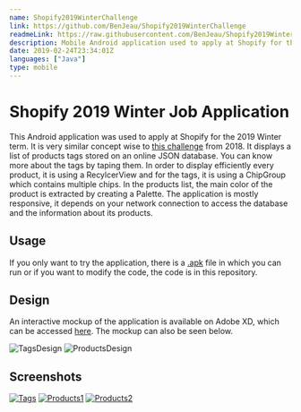 ```yaml
---
name: Shopify2019WinterChallenge
link: https://github.com/BenJeau/Shopify2019WinterChallenge
readmeLink: https://raw.githubusercontent.com/BenJeau/Shopify2019WinterChallenge/master/README.md
description: Mobile Android application used to apply at Shopify for the winter of 2019
date: 2019-02-24T23:34:01Z
languages: ["Java"]
type: mobile
---
```


# Shopify 2019 Winter Job Application
This Android application was used to apply at Shopify for the 2019 Winter term. It is very similar concept wise to [this challenge](https://github.com/BenJeau/Shopify2018SummerChallenge) from 2018. It displays a list of products tags stored on an online JSON database. You can know more about the tags by taping them. In order to display efficiently every product, it is using a RecylcerView and for the tags, it is using a ChipGroup which contains multiple chips. In the products list, the main color of the product is extracted by creating a Palette. The application is mostly responsive, it depends on your network connection to access the database and the information about its products.

## Usage
If you only want to try the application, there is a [.apk](app.apk) file in which you can run or if you want to modify the code, the code is in this repository.

## Design
An interactive mockup of the application is available on Adobe XD, which can be accessed [here](https://xd.adobe.com/view/c19502b0-458a-40d2-5f77-d7207431b104-b7a4/). The mockup can also be seen below.

![TagsDesign](screenshots/TagsDesign.png)
![ProductsDesign](screenshots/ProductsDesign.png)

## Screenshots
[![Tags](screenshots/Tags.png)](screenshots/TagsFull.png)
[![Products1](screenshots/Products1.png)](screenshots/Poducts1Full.png)
[![Products2](screenshots/Products2.png)](screenshots/Poducts2Full.png)
